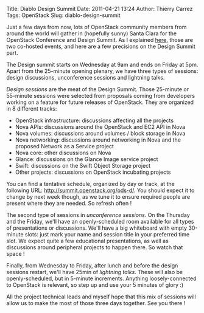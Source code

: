 Title: Diablo Design Summit
Date: 2011-04-21 13:24
Author: Thierry Carrez
Tags: OpenStack
Slug: diablo-design-summit

Just a few days from now, lots of OpenStack community members from
around the world will gather in (hopefully sunny) Santa Clara for the
OpenStack Conference and Design Summit. As I explained
[here](http://www.openstack.org/blog/2011/04/what-to-expect-from-the-conference-and-design-summit/),
those are two co-hosted events, and here are a few precisions on the
Design Summit part.

The Design summit starts on Wednesday at 9am and ends on Friday at 5pm.
Apart from the 25-minute opening plenary, we have three types of
sessions: design discussions, unconference sessions and lightning talks.

*Design sessions* are the meat of the Design Summit. Those 25-minute or
55-minute sessions were selected from proposals coming from developers
working on a feature for future releases of OpenStack. They are
organized in 8 different tracks:

-   OpenStack infrastructure: discussions affecting all the projects
-   Nova APIs: discussions around the OpenStack and EC2 API in Nova
-   Nova volumes: discussions around volumes / block storage in Nova
-   Nova networking: discussions around networking in Nova and the
    proposed Network as a Service project
-   Nova core: other discussions on Nova
-   Glance: discussions on the Glance Image service project
-   Swift: discussions on the Swift Object Storage project
-   Other projects: discussions on OpenStack incubating projects

You can find a tentative schedule, organized by day or track, at the
following URL: <http://summit.openstack.org/ods-d/>. You should expect
it to change by next week though, as we tune it to ensure required
people are present where they are needed. So refresh often !

The second type of sessions in *unconference sessions*. On the Thursday
and the Friday, we'll have an openly-scheduled room available for all
types of presentations or discussions. We'll have a big whiteboard with
empty 30-minute slots: just mark your name and session title in your
preferred time slot. We expect quite a few educational presentations, as
well as discussions around peripheral projects to happen there. So watch
that space !

Finally, from Wednesday to Friday, after lunch and before the design
sessions restart, we'll have 25min of *lightning talks*. These will also
be openly-scheduled, but in 5-minute increments. Anything
loosely-connected to OpenStack is relevant, so step up and use your 5
minutes of glory :)

All the project technical leads and myself hope that this mix of
sessions will allow us to make the most of those three days together.
See you there !
